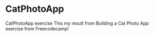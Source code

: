 # CatPhotoApp
CatPhotoApp exercise
This my result from Building a Cat Photo App exercise from Freecodecamp!
